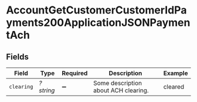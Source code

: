 # AccountGetCustomerCustomerIdPayments200ApplicationJSONPaymentAch


## Fields

| Field                                | Type                                 | Required                             | Description                          | Example                              |
| ------------------------------------ | ------------------------------------ | ------------------------------------ | ------------------------------------ | ------------------------------------ |
| `clearing`                           | *?string*                            | :heavy_minus_sign:                   | Some description about ACH clearing. | cleared                              |